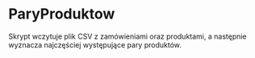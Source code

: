 # ParyProduktow
Skrypt wczytuje plik CSV z zamówieniami oraz produktami, a następnie wyznacza najczęściej występujące pary produktów.
